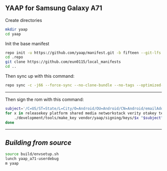 YAAP for Samsung Galaxy A71
------------------------------------

Create directories
```bash
mkdir yaap
cd yaap
```

Init the base manifest

```bash
repo init -u https://github.com/yaap/manifest.git -b fifteen --git-lfs --depth=1
cd .repo 
git clone https://github.com/eun0115/local_manifests
cd ..
```

Then sync up with this command:
```bash
repo sync -c -j66 --force-sync --no-clone-bundle --no-tags --optimized-fetch
```
-------------

Then sign the rom with this command:
```bash
subject='/C=US/ST=State/L=City/O=Android/OU=Android/CN=Android/emailAddress=email@example.com' 
for x in releasekey platform shared media networkstack verity otakey testkey sdk_sandbox bluetooth nfc; do
    ./development/tools/make_key vendor/yaap/signing/keys/$x "$subject";
done
```
-------------

_Building from source_
---------------
```bash
source build/envsetup.sh
lunch yaap_a71-userdebug
m yaap
```
